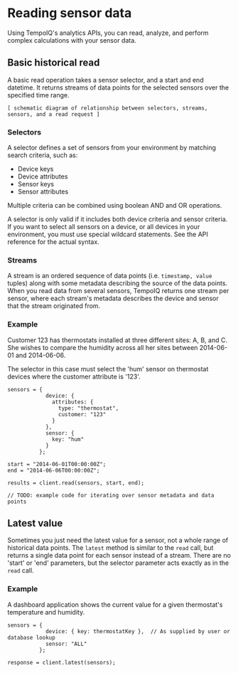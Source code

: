 # Reading sensor data

Using TempoIQ's analytics APIs, you can read, analyze, and perform complex
calculations with your sensor data.

## Basic historical read

A basic read operation takes a sensor selector, and a start and end datetime.
It returns streams of data points for the selected sensors over the specified time
range.

`[ schematic diagram of relationship between selectors, streams, sensors, and a read request ]`


### Selectors

A selector defines a set of sensors from your environment by matching
search criteria, such as:

* Device keys
* Device attributes
* Sensor keys
* Sensor attributes

Multiple criteria can be combined using boolean AND and OR operations.

A selector is only valid if it includes both device criteria and sensor criteria.
If you want to select all sensors on a device, or all devices in your environment,
you must use special wildcard statements. See the API reference for the actual syntax.


### Streams

A stream is an ordered sequence of data points (i.e. `timestamp, value` tuples)
along with some metadata describing the source of the data points.
When you read data from several sensors, TempoIQ returns one stream per sensor,
where each stream's metadata describes the device and sensor that the stream
originated from.


### Example
Customer 123 has thermostats installed at three different sites: A, B, and C.
She wishes to compare the humidity across all her sites between 2014-06-01 and 2014-06-06.

The selector in this case must select the 'hum' sensor on thermostat devices where
the customer attribute is '123'.

```
sensors = {
            device: {
              attributes: {
                type: "thermostat",
                customer: "123"
              }
            },
            sensor: {
              key: "hum"
            }
          };

start = "2014-06-01T00:00:00Z";
end = "2014-06-06T00:00:00Z";

results = client.read(sensors, start, end);

// TODO: example code for iterating over sensor metadata and data points
```

## Latest value

Sometimes you just need the latest value for a sensor, not a whole range of historical data points.
The `latest` method is similar to the `read` call, but returns a single data point
for each sensor instead of a stream. There are no 'start' or 'end' parameters, but
the selector parameter acts exactly as in the `read` call.

### Example
A dashboard application shows the current value for a given thermostat's temperature
and humidity.

```
sensors = {
            device: { key: thermostatKey },  // As supplied by user or database lookup
            sensor: "ALL"
          };

response = client.latest(sensors);
```
